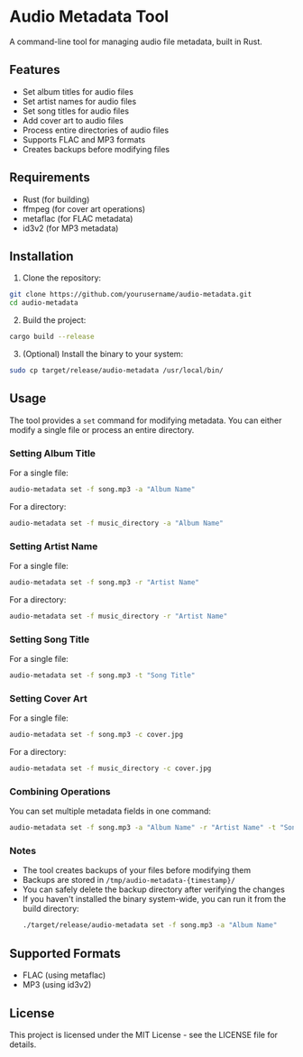 # Audio Metadata Tool

A command-line tool for managing audio file metadata, built in Rust. 

## Features

- Set album titles for audio files
- Set artist names for audio files
- Set song titles for audio files
- Add cover art to audio files
- Process entire directories of audio files
- Supports FLAC and MP3 formats
- Creates backups before modifying files

## Requirements

- Rust (for building)
- ffmpeg (for cover art operations)
- metaflac (for FLAC metadata)
- id3v2 (for MP3 metadata)

## Installation

1. Clone the repository:
```bash
git clone https://github.com/yourusername/audio-metadata.git
cd audio-metadata
```

2. Build the project:
```bash
cargo build --release
```

3. (Optional) Install the binary to your system:
```bash
sudo cp target/release/audio-metadata /usr/local/bin/
```

## Usage

The tool provides a `set` command for modifying metadata. You can either modify a single file or process an entire directory.

### Setting Album Title

For a single file:
```bash
audio-metadata set -f song.mp3 -a "Album Name"
```

For a directory:
```bash
audio-metadata set -f music_directory -a "Album Name"
```

### Setting Artist Name

For a single file:
```bash
audio-metadata set -f song.mp3 -r "Artist Name"
```

For a directory:
```bash
audio-metadata set -f music_directory -r "Artist Name"
```

### Setting Song Title

For a single file:
```bash
audio-metadata set -f song.mp3 -t "Song Title"
```

### Setting Cover Art

For a single file:
```bash
audio-metadata set -f song.mp3 -c cover.jpg
```

For a directory:
```bash
audio-metadata set -f music_directory -c cover.jpg
```

### Combining Operations

You can set multiple metadata fields in one command:
```bash
audio-metadata set -f song.mp3 -a "Album Name" -r "Artist Name" -t "Song Title" -c cover.jpg
```

### Notes

- The tool creates backups of your files before modifying them
- Backups are stored in `/tmp/audio-metadata-{timestamp}/`
- You can safely delete the backup directory after verifying the changes
- If you haven't installed the binary system-wide, you can run it from the build directory:
  ```bash
  ./target/release/audio-metadata set -f song.mp3 -a "Album Name"
  ```

## Supported Formats

- FLAC (using metaflac)
- MP3 (using id3v2)

## License

This project is licensed under the MIT License - see the LICENSE file for details.